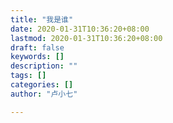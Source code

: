 ```yaml
---
title: "我是谁"
date: 2020-01-31T10:36:20+08:00
lastmod: 2020-01-31T10:36:20+08:00
draft: false
keywords: []
description: ""
tags: []
categories: []
author: "卢小七"

---
```


<!--more-->
